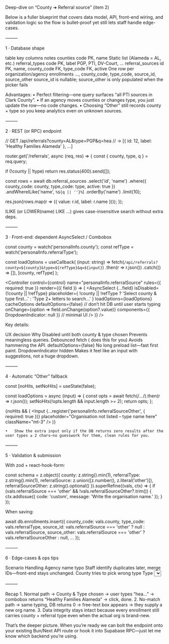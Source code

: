 Deep-dive on “County ➜ Referral source” (item 2)

Below is a fuller blueprint that covers data model, API, front-end wiring, and validation logic so the flow is bullet-proof yet still lets staff handle edge-cases.

⸻

1 · Database shape

table	key columns	notes
counties	code PK, name	Static list (Alameda = AL, etc.)
referral_types	code PK, label	PGP, PTI, DV-Court, …
referral_sources	id PK, name, county_code FK, type_code FK, active	One row per organization/agency
enrollments	…, county_code, type_code, source_id, source_other	source_id is nullable; source_other is only populated when the picker fails

Advantages:
	•	Perfect filtering—one query surfaces “all PTI sources in Clark County”.
	•	If an agency moves counties or changes type, you just update the row—no code changes.
	•	Choosing “Other” still records county + type so you keep analytics even on unknown sources.

⸻

2 · REST (or RPC) endpoint

// GET /api/referrals?county=AL&type=PGP&q=hea
// → [{ id: 12, label: 'Healthy Families Alameda' }, …]

router.get('/referrals', async (req, res) => {
  const { county, type, q } = req.query;

  if (!county || !type) return res.status(400).send([]);

  const rows = await db.referral_sources
    .select('id', 'name')
    .where({ county_code: county, type_code: type, active: true })
    .andWhereILike('name', `%${q || ''}%`)
    .orderBy('name')
    .limit(10);

  res.json(rows.map(r => ({ value: r.id, label: r.name })));
});

ILIKE (or LOWER(name) LIKE …) gives case-insensitive search without extra deps.

⸻

3 · Front-end: dependent AsyncSelect / Combobox

const county   = watch('personalInfo.county');
const refType  = watch('personalInfo.referralType');

const loadOptions = useCallback(
  (input: string) =>
    fetch(`/api/referrals?county=${county}&type=${refType}&q=${input}`)
      .then(r => r.json())
      .catch(() => []),
  [county, refType]
);

<Controller
  control={control}
  name="personalInfo.referralSource"
  rules={{ required: true }}
  render={({ field }) => (
    <AsyncSelect
      {...field}
      isDisabled={!county || !refType}
      placeholder={
        !county || !refType
          ? 'Select county & type first…'
          : 'Type 2+ letters to search…'
      }
      loadOptions={loadOptions}
      cacheOptions
      defaultOptions={false}  // don’t hit DB until user starts typing
      onChange={option => field.onChange(option?.value)}
      components={{ DropdownIndicator: null }} // minimal UI
    />
  )}
/>

Key details:

UX decision	Why
Disabled until both county & type chosen	Prevents meaningless queries.
Debounced fetch ( does this for you)	Avoids hammering the API.
defaultOptions={false}	No long preload list—fast first paint.
DropdownIndicator hidden	Makes it feel like an input with suggestions, not a huge dropdown.


⸻

4 · Automatic “Other” fallback

const [noHits, setNoHits] = useState(false);

const loadOptions = async (input) => {
  const opts = await fetch(/*…*/).then(r => r.json());
  setNoHits(!opts.length && input.length >= 2);
  return opts;
};

{noHits && (
  <Input
    {...register('personalInfo.referralSourceOther', { required: true })}
    placeholder="Organisation not listed – type name here"
    className="mt-3"
  />
)}

	•	Show the extra input only if the DB returns zero results after the user types ≥ 2 chars—no guesswork for them, clean rules for you.

⸻

5 · Validation & submission

With zod + react-hook-form:

const schema = z.object({
  county: z.string().min(1),
  referralType: z.string().min(1),
  referralSource: z.union([z.number(), z.literal('other')]),
  referralSourceOther: z.string().optional()
}).superRefine((vals, ctx) => {
  if (vals.referralSource === 'other' && !vals.referralSourceOther?.trim()) {
    ctx.addIssue({ code: 'custom', message: 'Write the organisation name.' });
  }
});

When saving:

await db.enrollments.insert({
  county_code: vals.county,
  type_code:  vals.referralType,
  source_id:  vals.referralSource === 'other' ? null : vals.referralSource,
  source_other: vals.referralSource === 'other' ? vals.referralSourceOther : null,
  …
});


⸻

6 · Edge-cases & ops tips

Scenario	Handling
Agency name typo	Staff identify duplicates later, merge IDs—front-end stays unchanged.
County tries to pick wrong type	Type <Select> filters out impossible combos up-front.
Bulk import of new sources	Spreadsheet → CSV → single COPY into referral_sources.
Analytics	Query on county_code + type_code, group by COALESCE(source_id, -1).


⸻

Recap
	1.	Normal path → County & Type chosen → user types “hea…” → combobox returns “Healthy Families Alameda” → click, done.
	2.	No-match path → same typing, DB returns 0 → free-text box appears → they supply a new org name.
	3.	Data integrity stays intact because every enrollment still carries county + referral type even when the actual org is brand-new.

That’s the deeper picture. When you’re ready we can bolt the endpoint onto your existing Bun/Next API route or hook it into Supabase RPC—just let me know which backend you’re using.